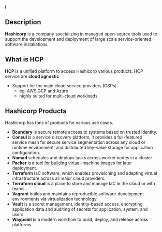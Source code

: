 l
## Description 
**Hashicorp** is a company specializing in managed open-source tools used to support the development and deployment of large scale service-oriented software installations.

## What is **HCP**
**HCP** is a unified platform to access Hashicorp various products. 
HCP service are **cloud agnostic**
- Support for the main cloud service providers (CSPs)
	- eg. AWS,GCP and Azure
	- highly suited for multi-cloud workloads

## Hashicorp Products
Hashicorp has tons of products for various use cases.

- **Boundary** is secure remote access to systems based on trusted identity.
- **Consul** is a service discovery platform. It provides a full-featured service mesh for secure service segmentation across any cloud or runtime environment, and distributed key-value storage for application configuration.
- **Nomad** schedules and deploys tasks across worker nodes in a cluster
- **Packer** is a tool for building virtual-machine images for later deployment.
- **Terraform** IaC software, which enables provisioning and adapting virtual infrastructure across all major cloud providers.
- **Terraform cloud** is a place to store and manage IaC in the cloud or with teams.
- **Vagrant** builds and maintains reproducible software-development environments via virtualization technology.
- **Vault** is a secret management, identity-based access, encrypting application data and auditing of secrets for application, system, and users.
- **Waypoint** is a modern workflow to build, deploy, and release across platforms.
